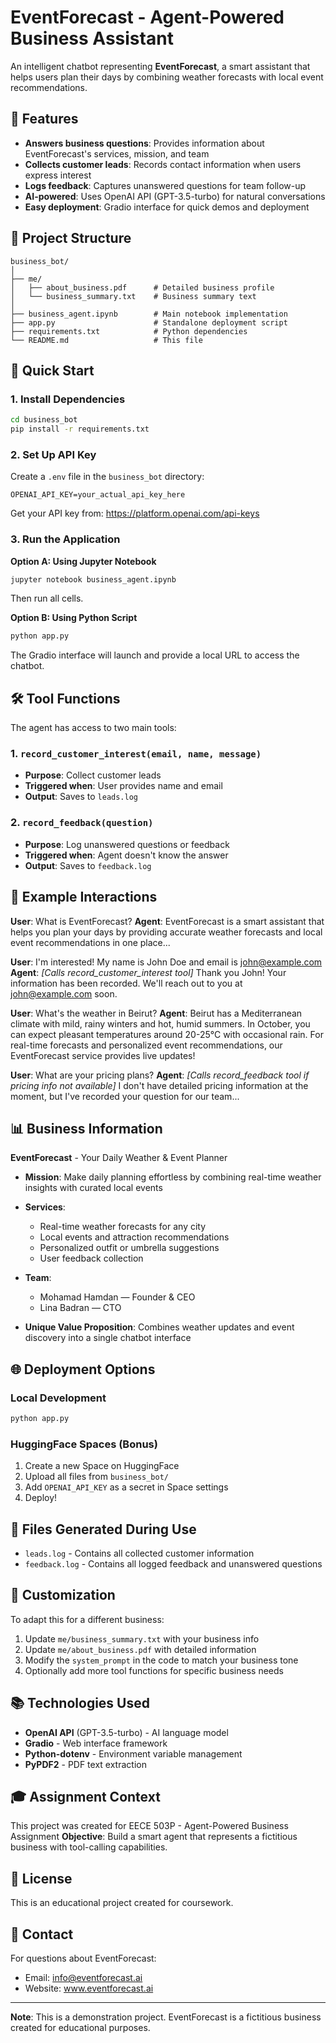 # EventForecast - Agent-Powered Business Assistant

An intelligent chatbot representing **EventForecast**, a smart assistant that helps users plan their days by combining weather forecasts with local event recommendations.

## 🎯 Features

- **Answers business questions**: Provides information about EventForecast's services, mission, and team
- **Collects customer leads**: Records contact information when users express interest
- **Logs feedback**: Captures unanswered questions for team follow-up
- **AI-powered**: Uses OpenAI API (GPT-3.5-turbo) for natural conversations
- **Easy deployment**: Gradio interface for quick demos and deployment

## 📁 Project Structure

```
business_bot/
│
├── me/
│   ├── about_business.pdf      # Detailed business profile
│   └── business_summary.txt    # Business summary text
│
├── business_agent.ipynb        # Main notebook implementation
├── app.py                      # Standalone deployment script
├── requirements.txt            # Python dependencies
└── README.md                   # This file
```

## 🚀 Quick Start

### 1. Install Dependencies

```bash
cd business_bot
pip install -r requirements.txt
```

### 2. Set Up API Key

Create a `.env` file in the `business_bot` directory:

```
OPENAI_API_KEY=your_actual_api_key_here
```

Get your API key from: https://platform.openai.com/api-keys

### 3. Run the Application

**Option A: Using Jupyter Notebook**
```bash
jupyter notebook business_agent.ipynb
```
Then run all cells.

**Option B: Using Python Script**
```bash
python app.py
```

The Gradio interface will launch and provide a local URL to access the chatbot.

## 🛠️ Tool Functions

The agent has access to two main tools:

### 1. `record_customer_interest(email, name, message)`
- **Purpose**: Collect customer leads
- **Triggered when**: User provides name and email
- **Output**: Saves to `leads.log`

### 2. `record_feedback(question)`
- **Purpose**: Log unanswered questions or feedback
- **Triggered when**: Agent doesn't know the answer
- **Output**: Saves to `feedback.log`

## 💬 Example Interactions

**User**: What is EventForecast?
**Agent**: EventForecast is a smart assistant that helps you plan your days by providing accurate weather forecasts and local event recommendations in one place...

**User**: I'm interested! My name is John Doe and email is john@example.com
**Agent**: *[Calls record_customer_interest tool]* Thank you John! Your information has been recorded. We'll reach out to you at john@example.com soon.

**User**: What's the weather in Beirut?
**Agent**: Beirut has a Mediterranean climate with mild, rainy winters and hot, humid summers. In October, you can expect pleasant temperatures around 20-25°C with occasional rain. For real-time forecasts and personalized event recommendations, our EventForecast service provides live updates!

**User**: What are your pricing plans?
**Agent**: *[Calls record_feedback tool if pricing info not available]* I don't have detailed pricing information at the moment, but I've recorded your question for our team...

## 📊 Business Information

**EventForecast** - Your Daily Weather & Event Planner

- **Mission**: Make daily planning effortless by combining real-time weather insights with curated local events
- **Services**:
  - Real-time weather forecasts for any city
  - Local events and attraction recommendations
  - Personalized outfit or umbrella suggestions
  - User feedback collection

- **Team**:
  - Mohamad Hamdan — Founder & CEO
  - Lina Badran — CTO

- **Unique Value Proposition**: Combines weather updates and event discovery into a single chatbot interface

## 🌐 Deployment Options

### Local Development
```bash
python app.py
```

### HuggingFace Spaces (Bonus)

1. Create a new Space on HuggingFace
2. Upload all files from `business_bot/`
3. Add `OPENAI_API_KEY` as a secret in Space settings
4. Deploy!

## 📝 Files Generated During Use

- `leads.log` - Contains all collected customer information
- `feedback.log` - Contains all logged feedback and unanswered questions

## 🔧 Customization

To adapt this for a different business:

1. Update `me/business_summary.txt` with your business info
2. Update `me/about_business.pdf` with detailed information
3. Modify the `system_prompt` in the code to match your business tone
4. Optionally add more tool functions for specific business needs

## 📚 Technologies Used

- **OpenAI API** (GPT-3.5-turbo) - AI language model
- **Gradio** - Web interface framework
- **Python-dotenv** - Environment variable management
- **PyPDF2** - PDF text extraction

## 🎓 Assignment Context

This project was created for EECE 503P - Agent-Powered Business Assignment
**Objective**: Build a smart agent that represents a fictitious business with tool-calling capabilities.

## 📄 License

This is an educational project created for coursework.

## 👥 Contact

For questions about EventForecast:
- Email: info@eventforecast.ai
- Website: www.eventforecast.ai

---

**Note**: This is a demonstration project. EventForecast is a fictitious business created for educational purposes.
